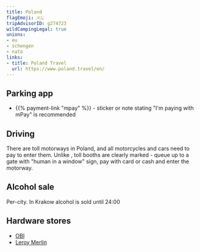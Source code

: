 ```yaml
---
title: Poland
flagEmoji: 🇵🇱
tripAdvisorID: g274723
wildCampingLegal: true
unions:
- eu
- schengen
- nato
links:
- title: Poland Travel
  url: https://www.poland.travel/en/
---
```


## Parking app

- {{% payment-link "mpay" %}} - sticker or note stating "I'm paying with mPay" is recommended

## Driving

There are toll motorways in Poland, and all motorcycles and cars need to pay to enter them. Unlike [](/countries/italy/#driving), toll booths are clearly marked - queue up to a gate with "human in a window" sign, pay with card or cash and enter the motorway.

## Alcohol sale

Per-city. In Krakow alcohol is sold until 24:00

## Hardware stores

- [OBI](https://www.obi.pl/)
- [Leroy Merlin](https://www.leroymerlin.pl/sklepy.html)
